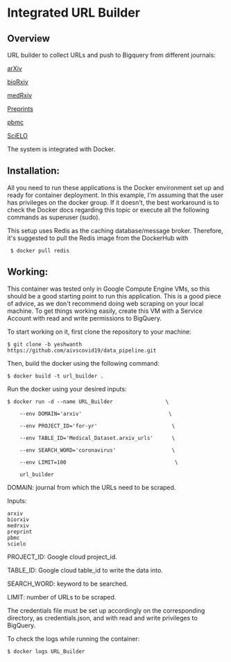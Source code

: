 # Integrated URL Builder

## Overview

URL builder to collect URLs and push to Bigquery from different journals:

[arXiv](http://export.arxiv.org/)

[bioRxiv](https://www.biorxiv.org/)

[medRxiv](https://www.medrxiv.org/)

[Preprints](https://www.preprints.org/)

[pbmc](http://pbmc.ibmc.msk.ru/)

[SciELO](https://search.scielo.org/)

The system is integrated with Docker.

## Installation:

All you need to run these applications is the Docker environment set up and ready for container deployment. In this example, I'm assuming that the user has privileges on the docker group. If it doesn't, the best workaround is to check the Docker docs regarding this topic or execute all the following commands as superuser (sudo).

This setup uses Redis as the caching database/message broker. Therefore, it's suggested to pull the Redis image from the DockerHub with

```shell
 $ docker pull redis
```

## Working:

This container was tested only in Google Compute Engine VMs, so this should be a good starting point to run this application. This is a good piece of advice, as we don't recommend doing web scraping on your local machine. To get things working easily, create this VM with a Service Account with read and write permissions to BigQuery.


To start working on it, first clone the repository to your machine:

```shell
$ git clone -b yeshwanth https://github.com/aivscovid19/data_pipeline.git
```



Then, build the docker using the following command:

```shell
$ docker build -t url_builder .
```

Run the docker using your desired inputs:

```shell
$ docker run -d --name URL_Builder                 \
   
    --env DOMAIN='arxiv'                            \
    
    --env PROJECT_ID='for-yr'                        \
    
    --env TABLE_ID='Medical_Dataset.arxiv_urls'      \
    
    --env SEARCH_WORD='coronavirus'                  \
    
    --env LIMIT=100                                   \
    
	url_builder  
  ```

DOMAIN: journal from which the URLs need to be scraped.

Inputs: 
```shell
arxiv
biorxiv
medrxiv
preprint
pbmc
scielo
```

PROJECT_ID: Google cloud project_id.

TABLE_ID: Google cloud table_id to write the data into.

SEARCH_WORD: keyword to be searched.

LIMIT: number of URLs to be scraped.

The credentials file must be set up accordingly on the corresponding directory, as credentials.json, and with read and write privileges to BigQuery.

To check the logs while running the container:


```shell
$ docker logs URL_Builder
```

